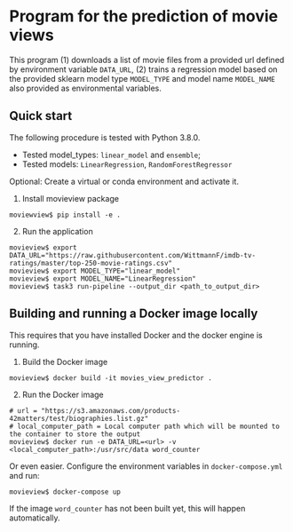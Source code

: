 # Program for the prediction of movie views

This program (1) downloads a list of movie files from a provided url defined by environment variable `DATA_URL`, (2) 
trains a regression model based on the provided sklearn model type `MODEL_TYPE` and model name `MODEL_NAME` also
provided as environmental variables.

## Quick start

The following procedure is tested with Python 3.8.0.

- Tested model_types: `linear_model` and `ensemble`;
- Tested models: `LinearRegression`, `RandomForestRegressor`

Optional: Create a virtual or conda environment and activate it.
1. Install movieview package
```shell
moviewview$ pip install -e .
```

2. Run the application
```shell
movieview$ export DATA_URL="https://raw.githubusercontent.com/WittmannF/imdb-tv-ratings/master/top-250-movie-ratings.csv"
movieview$ export MODEL_TYPE="linear_model"
movieview$ export MODEL_NAME="LinearRegression"
movieview$ task3 run-pipeline --output_dir <path_to_output_dir>
```

## Building and running a Docker image locally
This requires that you have installed Docker and the docker engine is running.

1. Build the Docker image
```shell
movieview$ docker build -it movies_view_predictor .
```

2. Run the Docker image
```shell
# url = "https://s3.amazonaws.com/products-42matters/test/biographies.list.gz"
# local_computer_path = Local computer path which will be mounted to the container to store the output
movieview$ docker run -e DATA_URL=<url> -v <local_computer_path>:/usr/src/data word_counter
```

Or even easier. Configure the environment variables in `docker-compose.yml` and run:
```shell
movieview$ docker-compose up
```
If the image `word_counter` has not been built yet, this will happen automatically.
